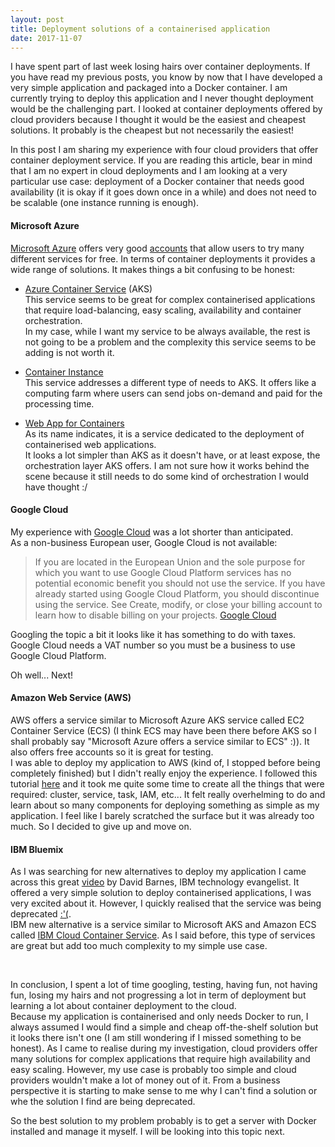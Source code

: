 ```yaml
---
layout: post
title: Deployment solutions of a containerised application
date: 2017-11-07
---
```


I have spent part of last week losing hairs over container deployments. If you have read my previous posts, you know by now that I have developed a very simple application and packaged into a Docker container. I am currently trying to deploy this application and I never thought deployment would be the challenging part. I looked at container deployments offered by cloud providers because I thought it would be the easiest and cheapest solutions. It probably is the cheapest but not necessarily the easiest!

In this post I am sharing my experience with four cloud providers that offer container deployment service. If you are reading this article, bear in mind that I am no expert in cloud deployments and I am looking at a very particular use case: deployment of a Docker container that needs good availability (it is okay if it goes down once in a while) and does not need to be scalable (one instance running is enough).


#### Microsoft Azure

[Microsoft Azure](https://azure.microsoft.com/) offers very good [accounts](https://azure.microsoft.com/en-gb/free/free-account-faq/) that allow users to try many different services for free.
In terms of container deployments it provides a wide range of solutions. It makes things a bit confusing to be honest:

* [Azure Container Service](https://azure.microsoft.com/en-gb/services/container-service/) (AKS)
<br/>This service seems to be great for complex containerised applications that require load-balancing, easy scaling, availability and container orchestration.
<br/>In my case, while I want my service to be always available, the rest is not going to be a problem and the complexity this service seems to be adding is not worth it.

* [Container Instance](https://azure.microsoft.com/en-gb/services/container-instances/)
<br/>This service addresses a different type of needs to AKS. It offers like a computing farm where users can send jobs on-demand and paid for the processing time.

* [Web App for Containers](https://azure.microsoft.com/en-gb/services/app-service/containers/)
<br/>As its name indicates, it is a service dedicated to the deployment of containerised web applications.
<br/>It looks a lot simpler than AKS as it doesn't have, or at least expose, the orchestration layer AKS offers. I am not sure how it works behind the scene because it still needs to do some kind of orchestration I would have thought :/


#### Google Cloud

My experience with [Google Cloud](https://cloud.google.com) was a lot shorter than anticipated.
<br/>
As a non-business European user, Google Cloud is not available:

> If you are located in the European Union and the sole purpose for which you want to use Google Cloud Platform services has no potential economic benefit you should not use the service. If you have already started using Google Cloud Platform, you should discontinue using the service. See Create, modify, or close your billing account to learn how to disable billing on your projects.
> [Google Cloud](https://cloud.google.com/free/docs/frequently-asked-questions)

Googling the topic a bit it looks like it has something to do with taxes. Google Cloud needs a VAT number so you must be a business to use Google Cloud Platform.
<br/>

Oh well... Next!


#### Amazon Web Service (AWS)

AWS offers a service similar to Microsoft Azure AKS service called EC2 Container Service (ECS) (I think ECS may have been there before AKS so I shall probably say "Microsoft Azure offers a service similar to ECS" :)). It also offers free accounts so it is great for testing.
<br/>
I was able to deploy my application to AWS (kind of, I stopped before being completely finished) but I didn't really enjoy the experience. I followed this tutorial [here](http://docs.aws.amazon.com/AmazonECS/latest/developerguide/ECS_GetStarted.html) and it took me quite some time to create all the things that were required: cluster, service, task, IAM, etc... It felt really overhelming to do and learn about so many components for deploying something as simple as my application. I feel like I barely scratched the surface but it was already too much. So I decided to give up and move on.


#### IBM Bluemix

As I was searching for new alternatives to deploy my application I came across this great [video](https://www.youtube.com/watch?v=TfCj2qOXb1g) by David Barnes, IBM technology evangelist. It offered a very simple solution to deploy containerised applications, I was very excited about it. However, I quickly realised that the service was being deprecated [:'(](https://console.bluemix.net/docs/containers/cs_classic.html).
<br/>
IBM new alternative is a service similar to Microsoft AKS and Amazon ECS called [IBM Cloud Container Service](https://www.ibm.com/cloud/container-service). As I said before, this type of services are great but add too much complexity to my simple use case.


<br/>

In conclusion, I spent a lot of time googling, testing, having fun, not having fun, losing my hairs and not progressing a lot in term of deployment but learning a lot about container deployment to the cloud.
<br/>
Because my application is containerised and only needs Docker to run, I always assumed I would find a simple and cheap off-the-shelf solution but it looks there isn't one (I am still wondering if I missed something to be honest). As I came to realise during my investigation, cloud providers offer many solutions for complex applications that require high availability and easy scaling. However, my use case is probably too simple and cloud providers wouldn't make a lot of money out of it. From a business perspective it is starting to make sense to me why I can't find a solution or whe the solution I find are being deprecated.

So the best solution to my problem probably is to get a server with Docker installed and manage it myself. I will be looking into this topic next.
